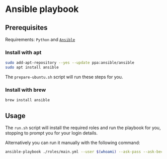 # Ansible playbook

## Prerequisites

Requirements: `Python` and [`Ansible`](https://docs.ansible.com/ansible/latest/installation_guide/intro_installation.html)

### Install with apt

```sh
sudo add-apt-repository --yes --update ppa:ansible/ansible
sudo apt install ansible
```

The `prepare-ubuntu.sh` script will run these steps for you.

### Install with brew

```sh
brew install ansible
```

## Usage

The `run.sh` script will install the required roles and run the playbook for you, stopping to prompt you for your login details.

Alternatively you can run it manually with the following command:

```sh
ansible-playbook ./roles/main.yml --user $(whoami) --ask-pass --ask-become-pass
```

